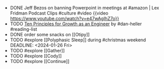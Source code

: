 - DONE Jeff Bezos on banning Powerpoint in meetings at #amazon | Lex Fridman Podcast Clips #culture #video
  {{video https://www.youtube.com/watch?v=e47wAgIhZ7o}}
- TODO [Ten Principles for Growth as an Engineer](https://x.com/thiagoghisi/status/1728796137174278146) by #dan-heller #reading-list
- DONE order some snacks on [[Otipy]]
- TODO #explore [[Polyphasic Sleep]] during #christmas weekend
  DEADLINE: <2024-01-26 Fri>
- TODO #explore [[Gather]]
- TODO #explore [[Cody]]
- TODO #explore [[Continue]]